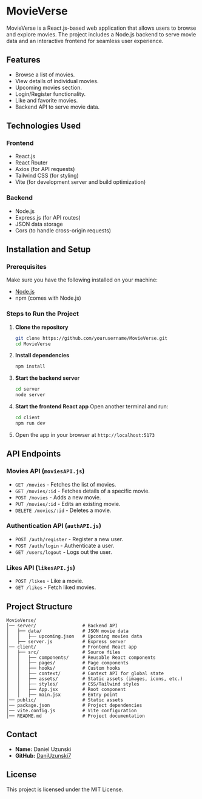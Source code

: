 # MovieVerse

MovieVerse is a React.js-based web application that allows users to browse and explore movies. The project includes a Node.js backend to serve movie data and an interactive frontend for seamless user experience.

## Features

- Browse a list of movies.
- View details of individual movies.
- Upcoming movies section.
- Login/Register functionality.
- Like and favorite movies.
- Backend API to serve movie data.

## Technologies Used

### Frontend

- React.js
- React Router
- Axios (for API requests)
- Tailwind CSS (for styling)
- Vite (for development server and build optimization)

### Backend

- Node.js
- Express.js (for API routes)
- JSON data storage
- Cors (to handle cross-origin requests)

## Installation and Setup

### Prerequisites

Make sure you have the following installed on your machine:

- [Node.js](https://nodejs.org/)
- npm (comes with Node.js)

### Steps to Run the Project

1. **Clone the repository**

   ```sh
   git clone https://github.com/yourusername/MovieVerse.git
   cd MovieVerse
   ```

2. **Install dependencies**

   ```sh
   npm install
   ```

3. **Start the backend server**

   ```sh
   cd server
   node server
   ```

4. **Start the frontend React app** Open another terminal and run:

   ```sh
   cd client
   npm run dev
   ```

5. Open the app in your browser at `http://localhost:5173`

## API Endpoints

### Movies API (`moviesAPI.js`)

- `GET /movies` - Fetches the list of movies.
- `GET /movies/:id` - Fetches details of a specific movie.
- `POST /movies` - Adds a new movie.
- `PUT /movies/:id` - Edits an existing movie.
- `DELETE /movies/:id` - Deletes a movie.

### Authentication API (`authAPI.js`)

- `POST /auth/register` - Register a new user.
- `POST /auth/login` - Authenticate a user.
- `GET /users/logout` - Logs out the user.

### Likes API (`likesAPI.js`)

- `POST /likes` - Like a movie.
- `GET /likes` - Fetch liked movies.

## Project Structure

```
MovieVerse/
│── server/                 # Backend API
│   ├── data/               # JSON movie data
│   │   ├── upcoming.json   # Upcoming movies data
│   ├── server.js           # Express server
│── client/                 # Frontend React app
│   ├── src/                # Source files
│   │   ├── components/     # Reusable React components
│   │   ├── pages/          # Page components
│   │   ├── hooks/          # Custom hooks
│   │   ├── context/        # Context API for global state
│   │   ├── assets/         # Static assets (images, icons, etc.)
│   │   ├── styles/         # CSS/Tailwind styles
│   │   ├── App.jsx         # Root component
│   │   ├── main.jsx        # Entry point
│── public/                 # Static assets
│── package.json            # Project dependencies
│── vite.config.js          # Vite configuration
│── README.md               # Project documentation
```

## Contact

- **Name:** Daniel Uzunski
- **GitHub:** [DaniUzunski7](https://github.com/DaniUzunski7)

## License

This project is licensed under the MIT License.

